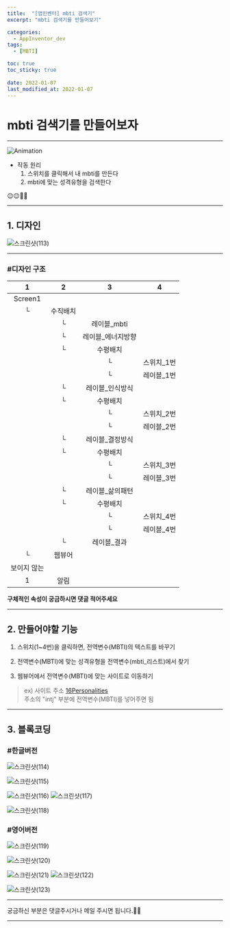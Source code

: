 ```yaml
---
title:  "[앱인벤터] mbti 검색기"
excerpt: "mbti 검색기를 만들어보기"

categories:
  - AppInventor_dev
tags:
  - [MBTI]

toc: true
toc_sticky: true
 
date: 2022-01-07
last_modified_at: 2022-01-07
---
```


# mbti 검색기를 만들어보자

---  

![Animation](https://user-images.githubusercontent.com/55564114/148490475-11312855-660b-45e0-b1c6-5c5165362a2a.gif)  

- 작동 원리
  1. 스위치를 클릭해서 내 mbti를 만든다
  2. mbti에 맞는 성격유형을 검색한다

😉😉🥰🥰

---

## 1. 디자인

![스크린샷(113)](https://user-images.githubusercontent.com/55564114/148490700-7e37fab8-700e-43a1-89d4-9f84cdae9fac.png)  

---

### #디자인 구조

| 1 | 2 | 3 | 4 | 
| :---: | :---: | :---: | :---: | 
| Screen1 |  |  |
|└|수직배치|
||└|레이블_mbti|
||└|레이블_에너지방향|
||└|수평배치|
|||└|스위치_1번|
|||└|레이블_1번|
||└|레이블_인식방식|
||└|수평배치|
|||└|스위치_2번|
|||└|레이블_2번|
||└|레이블_결정방식|
||└|수평배치|
|||└|스위치_3번|
|||└|레이블_3번|
||└|레이블_삶의패턴|
||└|수평배치|
|||└|스위치_4번|
|||└|레이블_4번|
||└|레이블_결과|
|└|웹뷰어|
|보이지 않는||
|1|알림||


**구체적인 속성이 궁금하시면 댓글 적어주세요**

---

## 2. 만들어야할 기능 

1. 스위치(1~4번)을 클릭하면, 전역변수(MBTI)의 텍스트를 바꾸기

2. 전역변수(MBTI)에 맞는 성격유형을 전역변수(mbti_리스트)에서 찾기

3. 웹뷰어에서 전역변수(MBTI)에 맞는 사이트로 이동하기
> ex)
> 사이트 주소 
> [16Personalities](https://www.16personalities.com/ko/%EC%84%B1%EA%B2%A9%EC%9C%A0%ED%98%95-intj)  
> 주소의 "intj" 부분에 전역변수(MBTI)를 넣어주면 됨


---

## 3. 블록코딩

### #한글버전
![스크린샷(114)](https://user-images.githubusercontent.com/55564114/148491096-c25adf4c-d8ae-4fbe-8717-a948a75037c6.png)  

![스크린샷(115)](https://user-images.githubusercontent.com/55564114/148491181-da956d54-c173-42e8-8c1c-a789dd1763cf.png)  

![스크린샷(116)](https://user-images.githubusercontent.com/55564114/148491270-bee50a7f-b806-4e9b-96ee-0272a3fba754.png)
![스크린샷(117)](https://user-images.githubusercontent.com/55564114/148491314-3a360555-ab38-4383-9a1f-a1610b5af652.png)  

![스크린샷(118)](https://user-images.githubusercontent.com/55564114/148491372-bff4477a-2df1-415c-82dc-c29aa4ebbe20.png)  


### #영어버전
![스크린샷(119)](https://user-images.githubusercontent.com/55564114/148491483-f02665e5-3750-474f-a03e-e3b1ee24426d.png)  

![스크린샷(120)](https://user-images.githubusercontent.com/55564114/148491531-15d3ff61-b7cd-4f1f-a23b-d9b7abe01fb0.png)  

![스크린샷(121)](https://user-images.githubusercontent.com/55564114/148491586-6e84f1a0-0726-4249-b47c-85e72be886bc.png)
![스크린샷(122)](https://user-images.githubusercontent.com/55564114/148491630-e51ab0fd-f3d2-4999-bce7-cd0410ee3b74.png)  

![스크린샷(123)](https://user-images.githubusercontent.com/55564114/148491671-7c090491-0463-4107-8c3c-324d6c5c5935.png)  

---

궁금하신 부분은 댓글주시거나 메일 주시면 됩니다.🥰🥰  

---

